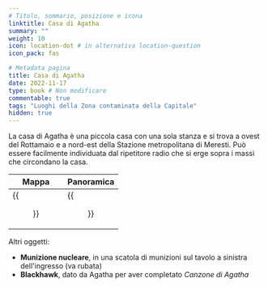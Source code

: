 ```yaml
---
# Titolo, sommario, posizione e icona
linktitle: Casa di Agatha
summary: ""
weight: 10
icon: location-dot # in alternativa location-question
icon_pack: fas

# Metadata pagina
title: Casa di Agatha
date: 2022-11-17
type: book # Non modificare
commentable: true
tags: "Luoghi della Zona contaminata della Capitale"
hidden: true
---
```




La casa di Agatha è una piccola casa con una sola stanza e si trova a ovest del Rottamaio e a nord-est della Stazione metropolitana di Meresti. Può essere facilmente individuata dal ripetitore radio che si erge sopra i massi che circondano la casa. 

| Mappa                                     | Panoramica                             |
| ----------------------------------------- | -------------------------------------- |
| {{<figure src="fo3/Agathas_House_loc.webp">}} | {{<figure src="fo3/Agatha's_house.webp">}} |


Altri oggetti:
- **Munizione nucleare**, in una scatola di munizioni sul tavolo a sinistra dell'ingresso (va rubata)
- **Blackhawk**, dato da Agatha per aver completato *Canzone di Agatha* 


